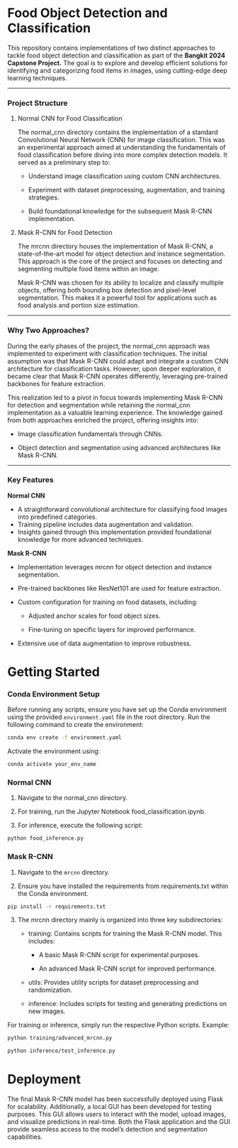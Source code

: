 # Food Object Detection and Classification

This repository contains implementations of two distinct approaches to tackle food object detection and classification as part of the **Bangkit 2024 Capstone Project.** The goal is to explore and develop efficient solutions for identifying and categorizing food items in images, using cutting-edge deep learning techniques.

---

### Project Structure

1. Normal CNN for Food Classification

    The normal_cnn directory contains the implementation of a standard Convolutional Neural Network (CNN) for image classification. This was an experimental approach aimed at understanding the fundamentals of food classification before diving into more complex detection models. It served as a preliminary step to:

   - Understand image classification using custom CNN architectures.
   - Experiment with dataset preprocessing, augmentation, and training strategies.

   - Build foundational knowledge for the subsequent Mask R-CNN implementation.

2. Mask R-CNN for Food Detection

    The mrcnn directory houses the implementation of Mask R-CNN, a state-of-the-art model for object detection and instance segmentation. This approach is the core of the project and focuses on detecting and segmenting multiple food items within an image.

    Mask R-CNN was chosen for its ability to localize and classify multiple objects, offering both bounding box detection and pixel-level segmentation. This makes it a powerful tool for applications such as food analysis and portion size estimation.

---
### Why Two Approaches?

 During the early phases of the project, the normal_cnn approach was implemented to experiment with classification techniques. The initial assumption was that Mask R-CNN could adapt and integrate a custom CNN architecture for classification tasks. However, upon deeper exploration, it became clear that Mask R-CNN operates differently, leveraging pre-trained backbones for feature extraction.

 This realization led to a pivot in focus towards implementing Mask R-CNN for detection and segmentation while retaining the normal_cnn implementation as a valuable learning experience. The knowledge gained from both approaches enriched the project, offering insights into:

 - Image classification fundamentals through CNNs.

 - Object detection and segmentation using advanced architectures like Mask R-CNN.

---

### Key Features

**Normal CNN**

- A straightforward convolutional architecture for classifying food images into predefined categories.
- Training pipeline includes data augmentation and validation.
- Insights gained through this implementation provided foundational knowledge for more advanced techniques.

**Mask R-CNN**

- Implementation leverages mrcnn for object detection and instance segmentation.

- Pre-trained backbones like ResNet101 are used for feature extraction.

- Custom configuration for training on food datasets, including:

    - Adjusted anchor scales for food object sizes.

    - Fine-tuning on specific layers for improved performance.

- Extensive use of data augmentation to improve robustness.

# Getting Started

### Conda Environment Setup

Before running any scripts, ensure you have set up the Conda environment using the provided `environment.yaml` file in the root directory. Run the following command to create the environment:

```bash
conda env create -f environment.yaml
```

Activate the environment using:
```bash
conda activate your_env_name
```

### Normal CNN

1. Navigate to the normal_cnn directory.

2. For training, run the Jupyter Notebook food_classification.ipynb.

3. For inference, execute the following script:
```bash
python food_inference.py
```

### Mask R-CNN

1. Navigate to the `mrcnn` directory.

2. Ensure you have installed the requirements from requirements.txt within the Conda environment.
```bash
pip install -r requirements.txt
```

3. The mrcnn directory mainly is organized into three key subdirectories:

   - training: Contains scripts for training the Mask R-CNN model. This includes:

       - A basic Mask R-CNN script for experimental purposes.

       - An advanced Mask R-CNN script for improved performance.

   - utils: Provides utility scripts for dataset preprocessing and randomization.

   - inference: Includes scripts for testing and generating predictions on new images.

For training or inference, simply run the respective Python scripts. Example:
```bash
python training/advanced_mrcnn.py

python inference/test_inference.py
```

# Deployment

The final Mask R-CNN model has been successfully deployed using Flask for scalability. Additionally, a local GUI has been developed for testing purposes. This GUI allows users to interact with the model, upload images, and visualize predictions in real-time. Both the Flask application and the GUI provide seamless access to the model’s detection and segmentation capabilities.
